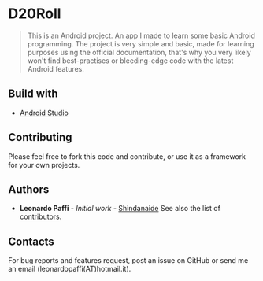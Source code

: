 # D20Roll
> This is an Android project. 
An app I made to learn some basic Android programming. The project is very simple and basic, made 
for learning purposes using the official documentation, that's why you very likely won't find 
best-practises or bleeding-edge code with the latest Android features.
## Build with
* [Android Studio](https://developer.android.com/studio/)
## Contributing
Please feel free to fork this code and contribute, or use it as a framework for your own projects.
## Authors
* **Leonardo Paffi** - *Initial work* - [Shindanaide](https://github.com/Shindanaide)
See also the list of [contributors](https://github.com/Shindanaide/Berta/graphs/contributors).
## Contacts
For bug reports and features request, post an issue on GitHub or send me an email (leonardopaffi(AT)hotmail.it).
